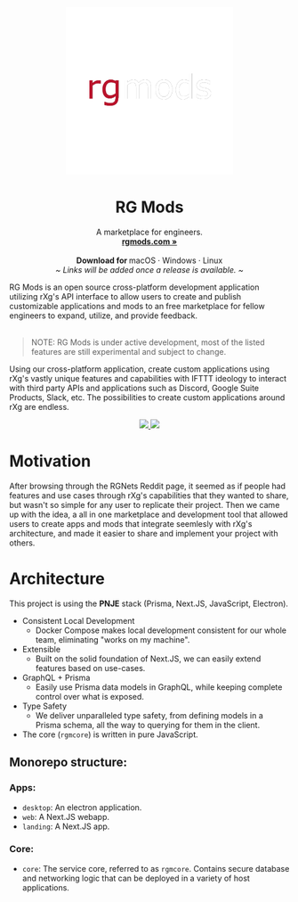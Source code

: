 <p align="center">
  <a href="#">
    
  </a>
  <p align="center">
   <img width="300" height="300" src="https://raw.githubusercontent.com/rgmods/.github/main/profile/rgmods.png" alt="Logo">
  </p>
  <h1 align="center"><b>RG Mods</b></h1>
  <p align="center">
  A marketplace for engineers.
    <br />
    <a href="https://rgmods.com"><strong>rgmods.com »</strong></a>
    <br />
    <br />
    <b>Download for </b>
    macOS
    ·
    Windows
    ·
    Linux
    <br />
    <i>~ Links will be added once a release is available. ~</i>
  </p>
</p>
RG Mods is an open source cross-platform development application utilizing rXg's API interface to allow users to create and publish customizable applications and mods to an free marketplace for fellow engineers to expand, utilize, and provide feedback.
<br/>
<br/>

> NOTE: RG Mods is under active development, most of the listed features are still experimental and subject to change.

Using our cross-platform application, create custom applications using rXg's vastly unique features and capabilities with IFTTT ideology to interact with third party APIs and applications such as Discord, Google Suite Products, Slack, etc. The possibilities to create custom applications around rXg are endless.

<p align="center">
  <a href="">
    <img src="https://img.shields.io/discord/991906436948963489?label=Discord&color=5865F2" />
  </a>
  <img src="https://img.shields.io/static/v1?label=Licence&message=MIT&color=000" />
  <br />
</p>

# Motivation

After browsing through the RGNets Reddit page, it seemed as if people had features and use cases through rXg's capabilities that they wanted to share, but wasn't so simple for any user to replicate their project. Then we came up with the idea, a all in one marketplace and development tool that allowed users to create apps and mods that integrate seemlesly with rXg's architecture, and made it easier to share and implement your project with others.

# Architecture

This project is using the **PNJE** stack (Prisma, Next.JS, JavaScript, Electron).

- Consistent Local Development
  - Docker Compose makes local development consistent for our whole team, eliminating "works on my machine".
- Extensible
  - Built on the solid foundation of Next.JS, we can easily extend features based on use-cases.
- GraphQL + Prisma
  - Easily use Prisma data models in GraphQL, while keeping complete control over what is exposed.
- Type Safety
  - We deliver unparalleled type safety, from defining models in a Prisma schema, all the way to querying for them in the client.
- The core (`rgmcore`) is written in pure JavaScript.

## Monorepo structure:

### Apps:

- `desktop`: An electron application.
- `web`: A Next.JS webapp.
- `landing`: A Next.JS app.

### Core:

- `core`: The service core, referred to as `rgmcore`. Contains secure database and networking logic that can be deployed in a variety of host applications.
